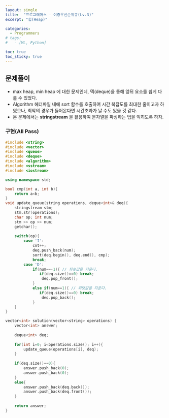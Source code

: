 ```yaml
---
layout: single
title:  "프로그래머스 - 이중우선순위큐(Lv.3)"
excerpt: "힙(Heap)"

categories:
  - Programmers
# tags:
#   - [ML, Python]

toc: true
toc_sticky: true
---
```


## 문제풀이
- max heap, min heap 에 대한 문제인데, 덱(deque)을 통해 앞뒤 요소를 쉽게 다룰 수 있었다.
- Algorithm 헤더파일 내에 sort 함수를 호출하여 시간 복잡도를 최대한 줄이고자 하였으나, 최악의 경우가 들어온다면 시간초과가 날 수도 있을 것 같다.
- 본 문제에서는 **stringstream** 을 활용하여 문자열을 파싱하는 법을 익히도록 하자.

### 구현(All Pass)
```c++
#include <string>
#include <vector>
#include <queue>
#include <deque>
#include <algorithm>
#include <sstream>
#include <iostream>

using namespace std;

bool cmp(int a, int b){
    return a<b;
}
void update_queue(string operations, deque<int>& deq){
    stringstream stm;
    stm.str(operations);
    char op; int num;
    stm >> op >> num;
    getchar();
    
    switch(op){
        case 'I':
            cnt++;
            deq.push_back(num);
            sort(deq.begin(), deq.end(), cmp);
            break;
        case 'D':
            if(num==-1){ // 최솟값을 지운다.
               if(deq.size()==0) break;
                deq.pop_front();
            }
            else if(num==1){ // 최댓값을 지운다.
               if(deq.size()==0) break;
                deq.pop_back();
            }
    }
}

vector<int> solution(vector<string> operations) {
    vector<int> answer;
    
    deque<int> deq;
    
    for(int i=0; i<operations.size(); i++){
        update_queue(operations[i], deq);
    }
    
    if(deq.size()==0){
        answer.push_back(0);
        answer.push_back(0);
    }
    else{
        answer.push_back(deq.back());
        answer.push_back(deq.front());
    }
    
    return answer;
}

```

